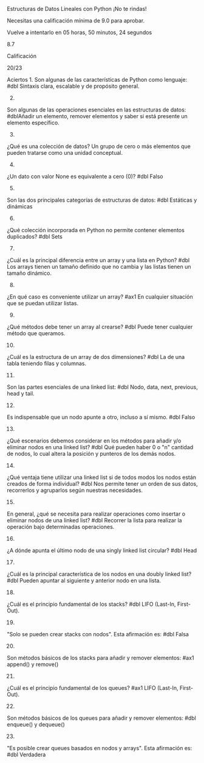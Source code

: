 Estructuras de Datos Lineales con Python
¡No te rindas!

Necesitas una calificación mínima de 9.0 para aprobar.

Vuelve a intentarlo en 05 horas, 50 minutos, 24 segundos

8.7

Calificación

20/23

Aciertos
1.
Son algunas de las características de Python como lenguaje:
#dbl Sintaxis clara, escalable y de propósito general.

2.
Son algunas de las operaciones esenciales en las estructuras de datos:
#dblAñadir un elemento, remover elementos y saber si está presente un elemento específico.

3.
¿Qué es una colección de datos?
Un grupo de cero o más elementos que pueden tratarse como una unidad conceptual.

4.
¿Un dato con valor None es equivalente a cero (0)?
#dbl Falso

5.
Son las dos principales categorías de estructuras de datos:
#dbl Estáticas y dinámicas

6.
¿Qué colección incorporada en Python no permite contener elementos duplicados?
#dbl Sets

7.
¿Cuál es la principal diferencia entre un array y una lista en Python?
#dbl Los arrays tienen un tamaño definido que no cambia y las listas tienen un tamaño dinámico.

8.
¿En qué caso es conveniente utilizar un array?
#ax1 En cualquier situación que se puedan utilizar listas.

9.
¿Qué métodos debe tener un array al crearse?
#dbl Puede tener cualquier método que queramos.

10.
¿Cuál es la estructura de un array de dos dimensiones?
#dbl La de una tabla teniendo filas y columnas.

11.
Son las partes esenciales de una linked list:
#dbl Nodo, data, next, previous, head y tail.

12.
Es indispensable que un nodo apunte a otro, incluso a sí mismo.
#dbl Falso

13.
¿Qué escenarios debemos considerar en los métodos para añadir y/o eliminar nodos en una linked list?
#dbl Qué pueden haber 0 o "n" cantidad de nodos, lo cual altera la posición y punteros de los demás nodos.

14.
¿Qué ventaja tiene utilizar una linked list si de todos modos los nodos están creados de forma individual?
#dbl Nos permite tener un orden de sus datos, recorrerlos y agruparlos según nuestras necesidades.

15.
En general, ¿qué se necesita para realizar operaciones como insertar o eliminar nodos de una linked list?
#dbl Recorrer la lista para realizar la operación bajo determinadas operaciones.

16.
¿A dónde apunta el último nodo de una singly linked list circular?
#dbl Head

17.
¿Cuál es la principal característica de los nodos en una doubly linked list?
#dbl Pueden apuntar al siguiente y anterior nodo en una lista.

18.
¿Cuál es el principio fundamental de los stacks?
#dbl LIFO (Last-In, First-Out).

19.
"Solo se pueden crear stacks con nodos". Esta afirmación es:
#dbl Falsa

20.
Son métodos básicos de los stacks para añadir y remover elementos:
#ax1 append() y remove()

21.
¿Cuál es el principio fundamental de los queues?
#ax1 LIFO (Last-In, First-Out).

22.
Son métodos básicos de los queues para añadir y remover elementos:
#dbl enqueue() y dequeue()

23.
"Es posible crear queues basados en nodos y arrays". Esta afirmación es:
#dbl Verdadera